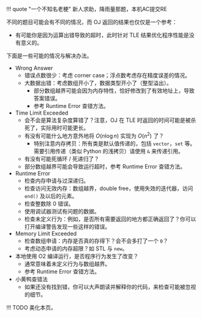 !!! quote "一个不知名老梗"
    新人求助，降雨量那题，本机AC提交RE

不同的题目可能会有不同的情况，而 OJ 返回的结果也仅仅是一个参考：

* 有可能你是因为运算出错导致的超时，此时针对 TLE 结果优化程序性能是没有意义的。

下面是一些可能的情况与解决办法。

* Wrong Answer
    * 错误点数很少：考虑 corner case；浮点数考虑存在精度误差的情况。
    * 大数据出错：考虑数组开小了，数据类型开小了（整型溢出）。
        * 部分数组越界可能会因为内存特性，恰好修改到了有效地址上，导致答案错误。
        * 参考 Runtime Error 查错方法。
* Time Limit Exceeded
    * 会不会是算法复杂度算错了？注意，OJ 在 TLE 时返回的时间可能是被杀死了，实际用时可能更长。
    * 有没有可能什么地方意外地将 $O(n \log n)$ 实现为 $O(n ^ 2)$ 了？
        * 特别注意内存拷贝：所有类是默认值传递的，包括 `vector`，`set` 等。需要引用传递（类似 Python 的浅拷贝）请使用 `&` 来传递引用。
    * 有没有可能死循环 / 死递归了？
    * 部分数组越界可能会导致运行超时，参考 Runtime Error 查错方法。
* Runtime Error
    * 检查内存申请与过深递归。
    * 检查访问无效内存：数组越界，double free，使用失效的迭代器，访问 `end()` 及以后的元素。
    * 检查整数除 0 错误。
    * 使用调试器测试有问题的数据。
    * 检查未定义行为：例如，是否所有需要返回的地方都正确返回了？你可以打开编译警告发现一些这样的错误。
* Memory Limit Exceeded
    * 检查数组申请：内存是否真的存得下？会不会多打了一个 `0`？
    * 考虑动态申请的内存超限？如 STL 与 `new`。
* 本地使用 O2 编译运行，是否程序行为发生了改变？
    * 通常意味着未定义行为与数组越界。
    * 参考 Runtime Error 查错方法。
* 小黄鸭查错法
    * 如果还没有找到错，你可以大声朗读并解释你的代码，来检查可能被忽视的细节。


!!! TODO
    美化本页。